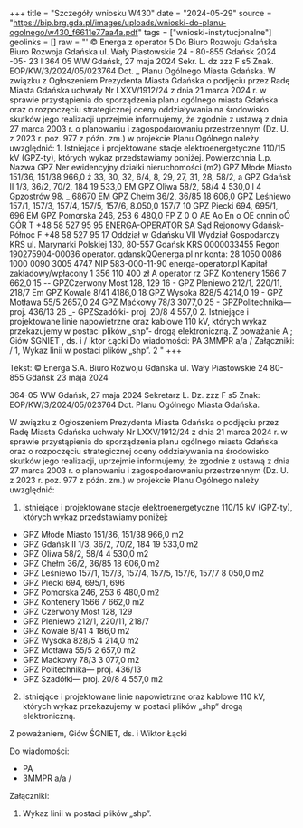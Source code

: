 +++
title = "Szczegóły wniosku W430"
date = "2024-05-29"
source = "https://bip.brg.gda.pl/images/uploads/wnioski-do-planu-ogolnego/w430_f6611e77aa4a.pdf"
tags = ["wnioski-instytucjonalne"]
geolinks = []
raw = "' © Energa z operator 5 Do Biuro Rozwoju Gdańska Biuro Rozwoja Gdańska ul. Wały Piastowskie 24 - 80-855 Gdańsk  2024 -05- 23  l 364 05 WW Gdańsk, 27 maja 2024  Sekr. L. dz zzz F s5 Znak. EOP/KW/3/2024/05/023764 Dot. _ Planu Ogólnego Miasta Gdańska. W związku z Ogłoszeniem Prezydenta Miasta Gdańska o podjęciu przez Radę Miasta Gdańska uchwały Nr LXXV/1912/24 z dnia 21 marca 2024 r. w sprawie przystąpienia do sporządzenia planu ogólnego miasta Gdańska oraz o rozpoczęciu strategicznej oceny oddziaływania na środowisko skutków jego realizacji uprzejmie informujemy, że zgodnie z ustawą z dnia 27 marca 2003 r. o planowaniu i zagospodarowaniu przestrzennym (Dz. U. z 2023 r. poz. 977 z późn. zm.) w projekcie Planu Ogólnego należy uwzględnić: 1. Istniejące i projektowane stacje elektroenergetyczne 110/15 kV (GPZ-ty), których wykaz przedstawiamy poniżej. Powierzchnia L.p. Nazwa GPZ Ner ewidencyjny działki nieruchomości (m2) GPZ Młode Miasto 151/36, 151/38 966,0 ż 33, 30, 32, 6/4, 8, 29, 27, 31, 28, 58/2, a GPZ Gdańsk II 1/3, 36/2, 70/2, 184 19 533,0 EM GPZ Oliwa 58/2, 58/4 4 530,0 l 4  Gpzostrów     98.  _ 68670 EM GPZ Chełm 36/2, 36/85 18 606,0 GPZ Leśniewo 157/1, 157/3, 157/4, 157/5, 157/6, 8.050,0 157/7  10 GPZ Piecki 694, 695/1, 696 EM GPZ Pomorska 246, 253 6 480,0 FP Z 0 O AE Ao En o OE  onnin oÓ GÓR T +48 58 527 95 95 ENERGA-OPERATOR SA Sąd Rejonowy Gdańsk-Północ F +48 58 527 95 17 Oddział w Gdańsku VII Wydział Gospodarczy KRS ul. Marynarki Polskiej 130, 80-557 Gdańsk KRS 0000033455 Regon 190275904-00036 operator. gdanskQQenerga.pl nr konta: 28 1050 0086 1000 0090 3005 4747 NIP 583-000-11-90 energa-operator.pl Kapitał zakładowy/wpłacony 1 356 110 400 zł A operator rz GPZ Kontenery 1566 7 662,0  15  -- GPZCzerwony Most 128, 129  16 - GPZ Pleniewo 212/1, 220/11, 218/7 Em GPZ Kowale 8/41 4186,0  18  GPZ Wysoka 828/5 4214,0  19 - GPZ Motława 55/5 2657,0  24  GPZ Maćkowy 78/3 3077,0  25  - GPZPolitechnika— proj. 436/13  26  _- GPZSzadółki- proj. 20/8 4 557,0 2. Istniejące i projektowane linie napowietrzne oraz kablowe 110 kV, których wykaz przekazujemy w postaci plików „shp”- drogą elektroniczną. Z poważanie A ; Giów ŚGNIET , ds. i /  iktor Łącki Do wiadomości: PA 3MMPR a/a / Załączniki: / 1, Wykaz linii w postaci plików „shp”. 2 "
+++

Tekst: 
© Energa S.A.
Biuro Rozwoju Gdańska
ul. Wały Piastowskie 24
80-855 Gdańsk
23 maja 2024

364-05 WW Gdańsk, 27 maja 2024
Sekretarz L. Dz. zzz F s5
Znak: EOP/KW/3/2024/05/023764
Dot. Planu Ogólnego Miasta Gdańska.

W związku z Ogłoszeniem Prezydenta Miasta Gdańska o podjęciu przez Radę Miasta Gdańska uchwały Nr LXXV/1912/24 z dnia 21 marca 2024 r. w sprawie przystąpienia do sporządzenia planu ogólnego miasta Gdańska oraz o rozpoczęciu strategicznej oceny oddziaływania na środowisko skutków jego realizacji, uprzejmie informujemy, że zgodnie z ustawą z dnia 27 marca 2003 r. o planowaniu i zagospodarowaniu przestrzennym (Dz. U. z 2023 r. poz. 977 z późn. zm.) w projekcie Planu Ogólnego należy uwzględnić:
1. Istniejące i projektowane stacje elektroenergetyczne 110/15 kV (GPZ-ty), których wykaz przedstawiamy poniżej:
- GPZ Młode Miasto 151/36, 151/38 966,0 m2
- GPZ Gdańsk II 1/3, 36/2, 70/2, 184 19 533,0 m2
- GPZ Oliwa 58/2, 58/4 4 530,0 m2
- GPZ Chełm 36/2, 36/85 18 606,0 m2
- GPZ Leśniewo 157/1, 157/3, 157/4, 157/5, 157/6, 157/7 8 050,0 m2
- GPZ Piecki 694, 695/1, 696
- GPZ Pomorska 246, 253 6 480,0 m2
- GPZ Kontenery 1566 7 662,0 m2
- GPZ Czerwony Most 128, 129
- GPZ Pleniewo 212/1, 220/11, 218/7
- GPZ Kowale 8/41 4 186,0 m2
- GPZ Wysoka 828/5 4 214,0 m2
- GPZ Motława 55/5 2 657,0 m2
- GPZ Maćkowy 78/3 3 077,0 m2
- GPZ Politechnika— proj. 436/13
- GPZ Szadółki— proj. 20/8 4 557,0 m2

2. Istniejące i projektowane linie napowietrzne oraz kablowe 110 kV, których wykaz przekazujemy w postaci plików „shp“ drogą elektroniczną.

Z poważaniem,
Giów ŚGNIET, ds. i
Wiktor Łącki

Do wiadomości:
- PA
- 3MMPR a/a /

Załączniki:
1. Wykaz linii w postaci plików „shp”.


